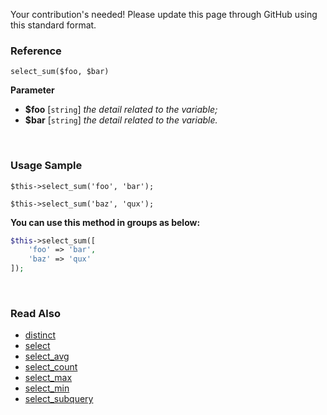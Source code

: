 Your contribution's needed!
Please update this page through GitHub using this standard format.

### Reference
`select_sum($foo, $bar)`

**Parameter**
* **$foo** [`string`] *the detail related to the variable;*
* **$bar** [`string`] *the detail related to the variable.*

&nbsp;

### Usage Sample
`$this->select_sum('foo', 'bar');`

`$this->select_sum('baz', 'qux');`

**You can use this method in groups as below:**
```php
$this->select_sum([
    'foo' => 'bar',
    'baz' => 'qux'
]);
```

&nbsp;

### Read Also
* [distinct](./distinct)
* [select](./select)
* [select_avg](./select_avg)
* [select_count](./select_count)
* [select_max](./select_max)
* [select_min](./select_min)
* [select_subquery](./select_subquery)
